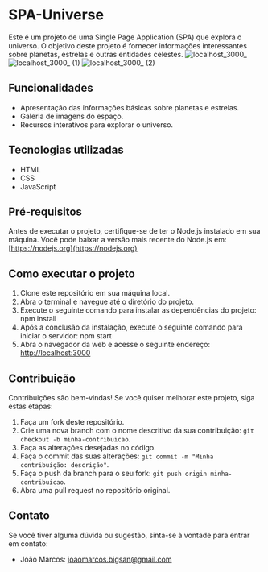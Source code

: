 # SPA-Universe

Este é um projeto de uma Single Page Application (SPA) que explora o universo. O objetivo deste projeto é fornecer informações interessantes sobre planetas, estrelas e outras entidades celestes.
![localhost_3000_](https://github.com/Joao-MarcosOM/SPA-Universe/assets/70643779/78ef9d9c-6203-4436-81ae-d3ab515057d2)
![localhost_3000_ (1)](https://github.com/Joao-MarcosOM/SPA-Universe/assets/70643779/f3ce0789-f6e6-4d8a-9bf4-630a55bf08c5)
![localhost_3000_ (2)](https://github.com/Joao-MarcosOM/SPA-Universe/assets/70643779/afd77cac-da7e-4003-8e05-c0a424cf8eb9)

## Funcionalidades

- Apresentação das informações básicas sobre planetas e estrelas.
- Galeria de imagens do espaço.
- Recursos interativos para explorar o universo.

## Tecnologias utilizadas

- HTML
- CSS
- JavaScript

## Pré-requisitos

Antes de executar o projeto, certifique-se de ter o Node.js instalado em sua máquina. Você pode baixar a versão mais recente do Node.js em: [https://nodejs.org](https://nodejs.org)

## Como executar o projeto

1. Clone este repositório em sua máquina local.
2. Abra o terminal e navegue até o diretório do projeto.
3. Execute o seguinte comando para instalar as dependências do projeto: npm install
4. Após a conclusão da instalação, execute o seguinte comando para iniciar o servidor: npm start
5. Abra o navegador da web e acesse o seguinte endereço: [http://localhost:3000](http://localhost:3000)

## Contribuição

Contribuições são bem-vindas! Se você quiser melhorar este projeto, siga estas etapas:

1. Faça um fork deste repositório.
2. Crie uma nova branch com o nome descritivo da sua contribuição: `git checkout -b minha-contribuicao`.
3. Faça as alterações desejadas no código.
4. Faça o commit das suas alterações: `git commit -m "Minha contribuição: descrição"`.
5. Faça o push da branch para o seu fork: `git push origin minha-contribuicao`.
6. Abra uma pull request no repositório original.

## Contato

Se você tiver alguma dúvida ou sugestão, sinta-se à vontade para entrar em contato:

- João Marcos: joaomarcos.bigsan@gmail.com
